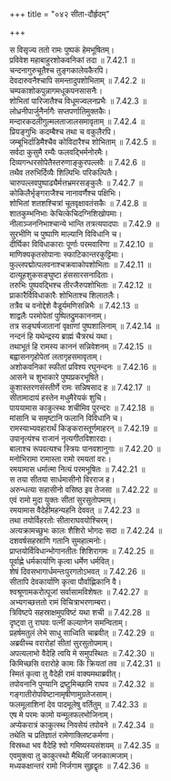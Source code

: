 +++
title = "०४२ सीता-दौर्हृदम्"

+++


  
स विसृज्य ततो रामः पुष्पकं हेमभूषितम्।  
प्रविवेश महाबाहुरशोकवनिकां तदा ॥ 7.42.1 ॥   
चन्दनागुरुचूतैश्च तुङ्गकालेयकैरपि।  
देवदारुवनैश्चापि समन्तादुपशोभिताम् ॥ 7.42.2 ॥   
चम्पकाशोकपुन्नागमधूकपनसासनैः।  
शोभितां पारिजातैश्च विधूमज्वलनप्रभैः ॥ 7.42.3 ॥   
लोध्रनीपार्जुनैर्नागैः सप्तपर्णातिमुक्तकैः।  
मन्दारकदलीगुल्मलताजालसमावृताम् ॥ 7.42.4 ॥   
प्रियङ्गुभिः कदम्बैश्च तथा च वकुलैरपि।  
जम्बूभिर्दाडिमैश्चैव कोविदारैश्च शोभिताम् ॥ 7.42.5 ॥   
सर्वदा कुसुमै रम्यैः फलवद्भिर्मनोरमैः।  
दिव्यगन्धरसोपेतैस्तरुणाङ्कुरपल्लवैः ॥ 7.42.6 ॥   
तथैव तरुभिर्दिव्यैः शिल्पिभिः परिकल्पितैः।  
चारुपल्लवपुष्पाढ्यैर्मत्तभ्रमरसङ्कुलैः ॥ 7.42.7 ॥   
कोकिलैर्भृङ्गराजैश्च नानावर्णैश्च पक्षिभिः।  
शोभितां शतशश्चित्रां चूतवृक्षावतंसकैः ॥ 7.42.8 ॥   
शातकुम्भनिभाः केचित्केचिदग्निशिखोपमाः।  
नीलाञ्जननिभाश्चान्ये भान्ति तत्रत्यपादपाः ॥ 7.42.9 ॥   
सुरभीणि च पुष्पाणि माल्यानि विविधानि च।  
दीर्घिका विविधाकाराः पूर्णाः परमवारिणा ॥ 7.42.10 ॥   
माणिक्यकृतसोपानाः स्फाटिकान्तरकुट्टिमाः।  
फुल्लपद्मोत्पलवनाश्चक्रवाकोपशोभिताः ॥ 7.42.11 ॥   
दात्यूहशुकसङ्घुष्टा हंससारसनादिताः।  
तरुभिः पुष्पवद्भिश्च तीरजैरुपशोभिताः ॥ 7.42.12 ॥   
प्राकारैर्विविधाकारैः शोभिताश्च शिलातलैः।  
तत्रैव च वनोद्देशे वैडूर्यमणिसन्निभैः ॥ 7.42.13 ॥   
शाद्वलैः परमोपेतां पुष्पितद्रुमकाननाम्।  
तत्र सङ्घर्षजातानां वृक्षाणां पुष्पशालिनाम् ॥ 7.42.14 ॥   
नन्दनं हि यथेन्द्रस्य ब्राह्मं चैत्ररथं यथा।  
तथाभूतं हि रामस्य काननं सन्निवेशनम् ॥ 7.42.15 ॥   
बह्वासनगृहोपेतां लतागृहसमावृताम्।  
अशोकवनिकां स्फीतां प्रविश्य रघुनन्दनः ॥ 7.42.16 ॥   
आसने च शुभाकारे पुष्पप्रकरभूषिते।  
कुशास्तरणसंस्तीर्णे रामः सन्निषसाद ह ॥ 7.42.17 ॥   
सीतामादायं हस्तेन मधुमैरेयकं शुचि।  
पाययामास काकुत्स्थः शचीमिव पुरन्दरः ॥ 7.42.18 ॥   
मांसानि च समृष्टानि फलानि विविधानि च।  
रामस्याभ्यवहारार्थं किङ्करास्तूर्णमाहरन् ॥ 7.42.19 ॥   
उपानृत्यंश्च राजानं नृत्यगीतविशारदाः।  
बालाश्च रूपवत्यश्च स्त्रियः पानवशानुगाः ॥ 7.42.20 ॥   
मनोभिरामा रामास्ता रामो रमयतां वरः।  
रमयामास धर्मात्मा नित्यं परमभूषितः ॥ 7.42.21 ॥   
स तया सीतया सार्धमासीनो विरराज ह।  
अरुन्धत्या सहासीनो वसिष्ठ इव तेजसा ॥ 7.42.22 ॥   
एवं रामो मुदा युक्तः सीतां सुरसुतोपमाम्।  
रमयामास वैदेहीमहन्यहनि देववत् ॥ 7.42.23 ॥   
तथा तयोर्विहरतोः सीताराघवयोश्चिरम्।  
अत्यक्रामच्छुभः कालः शैशिरो भोगदः सदा ॥ 7.42.24 ॥   
दशवर्षसहस्राणि गतानि सुमहात्मनोः।  
प्राप्तयोर्विविधान्भोगानतीतः शिशिरागमः ॥ 7.42.25 ॥   
पूर्वाह्णे धर्मकार्याणि कृत्वा धर्मेण धर्मवित्।  
शेषं दिवसभागार्धमन्तःपुरगतोऽभवत् ॥ 7.42.26 ॥   
सीतापि देवकार्याणि कृत्वा पौर्वाह्णिकानि वै।  
श्वश्रूणामकरोत्पूजां सर्वासामविशेषतः ॥ 7.42.27 ॥   
अभ्यगच्छत्ततो रामं विचित्राभरणाम्बरा।  
त्रिविष्टपे सहस्राक्षमुपविष्टं यथा शची ॥ 7.42.28 ॥   
दृष्ट्वा तु राघवः पत्नीं कल्याणेन समन्विताम्।  
प्रहर्षमतुलं लेभे साधु साध्विति चाब्रवीत् ॥ 7.42.29 ॥   
अब्रवीच्च वरारोहां सीतां सुरसुतोपमाम्।  
अपत्यलाभो वैदेहि त्वयि मे समुपस्थितः ॥ 7.42.30 ॥   
किमिच्छसि वरारोहे कामः किं क्रियतां तव ॥ 7.42.31 ॥   
स्मितं कृत्वा तु वैदेही रामं वाक्यमथाब्रवीत्।  
तपोवनानि पुण्यानि द्रष्टुमिच्छामि राघव ॥ 7.42.32 ॥   
गङ्गातीरोपविष्टानामृषीणामुग्रतेजसाम्।  
फलमूलाशिनां देव पादमूलेषु वर्तितुम् ॥ 7.42.33 ॥   
एष मे परमः कामो यन्मूलफलभोजिनाम्।  
अप्येकरात्रं काकुत्स्थ निवसेयं तपोवने ॥ 7.42.34 ॥   
तथेति च प्रतिज्ञातं रामेणाक्लिष्टकर्मणा।  
विस्रब्धा भव वैदेहि श्वो गमिष्यस्यसंशयम् ॥ 7.42.35 ॥   
एवमुक्त्वा तु काकुत्स्थो मैथिलीं जनकात्मजाम्।  
मध्यकक्षान्तरं रामो निर्जगाम सुहृद्वृतः ॥ 7.42.36 ॥   
